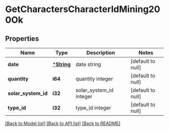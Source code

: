 # GetCharactersCharacterIdMining200Ok

## Properties
Name | Type | Description | Notes
------------ | ------------- | ------------- | -------------
**date** | [***String**](string.md) | date string | [default to null]
**quantity** | **i64** | quantity integer | [default to null]
**solar_system_id** | **i32** | solar_system_id integer | [default to null]
**type_id** | **i32** | type_id integer | [default to null]

[[Back to Model list]](../README.md#documentation-for-models) [[Back to API list]](../README.md#documentation-for-api-endpoints) [[Back to README]](../README.md)


